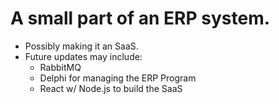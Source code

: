 # A small part of an ERP system.

* Possibly making it an SaaS.
* Future updates may include:
  * RabbitMQ
  * Delphi for managing the ERP Program
  * React w/ Node.js to build the SaaS
